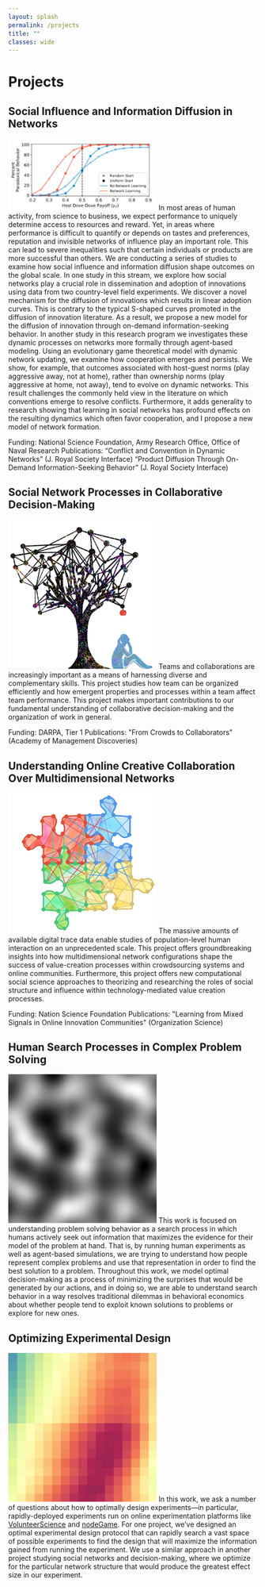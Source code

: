 ```yaml
---
layout: splash
permalink: /projects
title: ""
classes: wide
---
```

# Projects

## Social Influence and Information Diffusion in Networks
<div class="clearfix">
<img class="align-right" src="assets/images/diffusion_networks.png" width="300">
In most areas of human activity, from science
to business, we expect performance to
uniquely determine access to resources and
reward. Yet, in areas where performance is
difficult to quantify or depends on tastes and
preferences, reputation and invisible networks
of influence play an important role. This can
lead to severe inequalities such that certain
individuals or products are more successful than others. We are conducting a series of studies to examine how social influence and
information diffusion shape outcomes on the global scale. In one study in this stream, we explore
how social networks play a crucial role in dissemination and adoption of innovations using data
from two country-level field experiments. We discover a novel mechanism for the diffusion of
innovations which results in linear adoption curves. This is contrary to the typical S-shaped
curves promoted in the diffusion of innovation literature. As a result, we propose a new model
for the diffusion of innovation through on-demand information-seeking behavior. In another
study in this research program we investigates these dynamic processes on networks more
formally through agent-based modeling. Using an evolutionary game theoretical model with
dynamic network updating, we examine how cooperation emerges and persists. We show, for
example, that outcomes associated with host-guest norms (play aggressive away, not at home),
rather than ownership norms (play aggressive at home, not away), tend to evolve on dynamic
networks. This result challenges the commonly held view in the literature on which conventions
emerge to resolve conflicts. Furthermore, it adds generality to research showing that learning in
social networks has profound effects on the resulting dynamics which often favor cooperation,
and I propose a new model of network formation.

Funding: National Science Foundation, Army Research Office, Office of Naval Research
Publications:
“Conflict and Convention in Dynamic Networks” (J. Royal Society Interface)
“Product Diffusion Through On-Demand Information-Seeking Behavior” (J. Royal Society
Interface)
</div>

## Social Network Processes in Collaborative Decision-Making
<div class="clearfix">
<img class="align-right" src="assets/images/social.jpg" width="300">
Teams and collaborations are increasingly important as a means of harnessing diverse and complementary skills. This project studies how team can be organized efficiently and how emergent properties and processes within a team affect team performance. This project makes important contributions to our fundamental understanding of collaborative decision­-making and the organization of work in general. 

Funding: DARPA, Tier 1
Publications: "From Crowds to Collaborators" (Academy of Management Discoveries)
</div>


## Understanding Online Creative Collaboration Over Multidimensional Networks
<div class="clearfix">
<img class="align-right" src="assets/images/collab.png" width="300">
The massive amounts of available digital trace data enable studies of population-level human interaction on an unprecedented scale. This project offers groundbreaking insights into how multidimensional network configurations shape the success of value-creation processes within crowdsourcing systems and online communities. Furthermore, this project offers new computational social science approaches to theorizing and researching the roles of social structure and influence within technology-mediated value creation processes.

Funding: Nation Science Foundation
Publications: "Learning from Mixed Signals in Online Innovation Communities" (Organization Science)
</div>


## Human Search Processes in Complex Problem Solving
<div class="clearfix">
<img class="align-right" src="assets/images/search.png" width="300">
This work is focused on understanding problem solving behavior as a search process in which humans actively seek out information that maximizes the evidence for their model of the problem at hand. That is, by running human experiments as well as agent-based simulations, we are trying to understand how people represent complex problems and use that representation in order to find the best solution to a problem. Throughout this work, we model optimal decision-making as a process of minimizing the surprises that would be generated by our actions, and in doing so, we are able to understand search behavior in a way resolves traditional dilemmas in behavioral economics about whether people tend to exploit known solutions to problems or explore for new ones.
</div>


## Optimizing Experimental Design
<div class="clearfix">
<img class="align-right" src="assets/images/optimal.png" width="300">
In this work, we ask a number of questions about how to optimally design experiments—in particular, rapidly-deployed experiments run on online experimentation platforms like <a href="https://volunteerscience.com/">VolunteerScience</a> and <a href="http://nodegame.org">nodeGame</a>. For one project, we’ve designed an optimal experimental design protocol that can rapidly search a vast space of possible experiments to find the design that will maximize the information gained from running the experiment. We use a similar approach in another project studying social networks and decision-making, where we optimize for the particular network structure that would produce the greatest effect size in our experiment.
</div>
